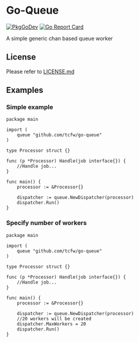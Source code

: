 # Go-Queue

[![PkgGoDev](https://pkg.go.dev/badge/github.com/tcfw/go-queue)](https://pkg.go.dev/github.com/tcfw/go-queue)
[![Go Report Card](https://goreportcard.com/badge/github.com/tcfw/go-queue)](https://goreportcard.com/report/github.com/tcfw/go-queue)


A simple generic chan based queue worker 

## License
Please refer to [LICENSE.md](https://github.com/tcfw/go-queue/LICENSE.md)

## Examples

### Simple example
```
package main 

import (
	queue "github.com/tcfw/go-queue"
)

type Processor struct {}

func (p *Processor) Handle(job interface{}) {
	//Handle job...
}

func main() {
	processor := &Processor{}

	dispatcher := queue.NewDispatcher(processor)
	dispatcher.Run()
}

```

### Specify number of workers
```
package main 

import (
	queue "github.com/tcfw/go-queue"
)

type Processor struct {}

func (p *Processor) Handle(job interface{}) {
	//Handle job...
}

func main() {
	processor := &Processor{}

	dispatcher := queue.NewDispatcher(processor)
	//20 workers will be created 
	dispatcher.MaxWorkers = 20
	dispatcher.Run()
}

```